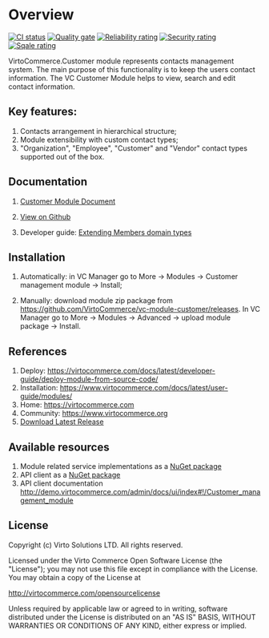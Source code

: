 # Overview

[![CI status](https://github.com/VirtoCommerce/vc-module-customer/workflows/Module%20CI/badge.svg?branch=dev)](https://github.com/VirtoCommerce/vc-module-customer/actions?query=workflow%3A"Module+CI") [![Quality gate](https://sonarcloud.io/api/project_badges/measure?project=VirtoCommerce_vc-module-customer&metric=alert_status&branch=dev)](https://sonarcloud.io/dashboard?id=VirtoCommerce_vc-module-customer) [![Reliability rating](https://sonarcloud.io/api/project_badges/measure?project=VirtoCommerce_vc-module-customer&metric=reliability_rating&branch=dev)](https://sonarcloud.io/dashboard?id=VirtoCommerce_vc-module-customer) [![Security rating](https://sonarcloud.io/api/project_badges/measure?project=VirtoCommerce_vc-module-customer&metric=security_rating&branch=dev)](https://sonarcloud.io/dashboard?id=VirtoCommerce_vc-module-customer) [![Sqale rating](https://sonarcloud.io/api/project_badges/measure?project=VirtoCommerce_vc-module-customer&metric=sqale_rating&branch=dev)](https://sonarcloud.io/dashboard?id=VirtoCommerce_vc-module-customer)

VirtoCommerce.Customer module represents contacts management system. The main purpose of this functionality is to keep the users contact information. The VC Customer Module helps to view, search and edit contact information.

## Key features:

1. Сontacts arrangement in hierarchical structure;
1. Module extensibility with custom contact types;
1. "Organization", "Employee", "Customer" and "Vendor" contact types supported out of the box.

## Documentation

1. [Customer Module Document](/docs/index.md)
1. [View on Github](https://github.com/VirtoCommerce/vc-module-customer)

1. Developer guide: <a href="https://virtocommerce.com/docs/vc2devguide/extending-commerce/extending-members-domain-types" target="_blank">Extending Members domain types</a>

## Installation

1. Automatically: in VC Manager go to More -> Modules -> Customer management module -> Install;

1. Manually: download module zip package from https://github.com/VirtoCommerce/vc-module-customer/releases. In VC Manager go to More -> Modules -> Advanced -> upload module package -> Install.

## References

1. Deploy: https://virtocommerce.com/docs/latest/developer-guide/deploy-module-from-source-code/
1. Installation: https://www.virtocommerce.com/docs/latest/user-guide/modules/
1. Home: https://virtocommerce.com
1. Community: https://www.virtocommerce.org
1. [Download Latest Release](https://github.com/VirtoCommerce/vc-module-customer/releases/tag/3.2.0)

## Available resources

1. Module related service implementations as a <a href="https://www.nuget.org/packages/VirtoCommerce.CustomerModule.Data" target="_blank">NuGet package</a>
1. API client as a <a href="https://www.nuget.org/packages/VirtoCommerce.CustomerModule.Client" target="_blank">NuGet package</a>
1. API client documentation http://demo.virtocommerce.com/admin/docs/ui/index#!/Customer_management_module

## License

Copyright (c) Virto Solutions LTD.  All rights reserved.

Licensed under the Virto Commerce Open Software License (the "License"); you
may not use this file except in compliance with the License. You may
obtain a copy of the License at

http://virtocommerce.com/opensourcelicense

Unless required by applicable law or agreed to in writing, software
distributed under the License is distributed on an "AS IS" BASIS,
WITHOUT WARRANTIES OR CONDITIONS OF ANY KIND, either express or
implied.
